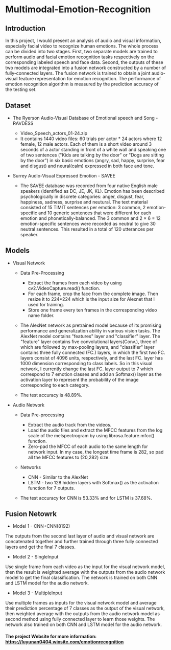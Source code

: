 # Multimodal-Emotion-Recognition

## Introduction
In this project, I would present an analysis of audio and visual information, especially facial video to recognize human emotions. The whole process can be divided into two stages. First, two separate models are trained to perform audio and facial emotion recognition tasks respectively on the corresponding labeled speech and face data. Second, the outputs of these two models are integrated into a fusion network constructed by a number of fully-connected layers. The fusion network is trained to obtain a joint audio-visual feature representation for emotion recognition. The performance of emotion recognition algorithm is measured by the prediction accuracy of the testing set.


## Dataset
- The Ryerson Audio-Visual Database of Emotional speech and Song - RAVDESS

  - Video_Speech_actors_01-24.zip
  - It contains 1440 video files: 60 trials per actor * 24 actors where 12 female, 12 male actors. Each of them is a short video around 3 seconds of a actor standing in front of a white wall and speaking one of two sentences ("Kids are talking by the door" or "Dogs are sitting by the door") in six basic emotions (angry, sad, happy, surprise, fear and disgust) and neural(calm) expressed in both face and tone. 

- Surrey Audio-Visual Expressed Emotion - SAVEE

  - The SAVEE database was recorded from four native English male speakers (identified as DC, JE, JK, KL). Emotion has been described psychologically in discrete categories: anger, disgust, fear, happiness, sadness, surprise and neutural. The text material consisted of 15 TIMIT sentences per emotion: 3 common, 2 emotion-specific and 10 generic sentences that were different for each emotion and phonetically-balanced. The 3 common and 2 × 6 = 12 emotion-specific sentences were recorded as neutral to give 30 neutral sentences. This resulted in a total of 120 utterances per speaker.


## Models
- Visual Network

  - Data Pre-Processing

      - Extract the frames from each video by using cv2.VideoCapture.read() function.
      - For each frame, crop the face from the complete image. Then resize it to 224*224 which is the input size for Alexnet that I used for training.
      - Store one frame every ten frames in the corresponding video name folder.

  - The AlexNet network as pretrained model because of its promising performance and generalization ability in various vision tasks. The AlexNet model contains "features" layer and "classifier" layer. The "feature" layer contains five convolutional layers(Conv.), three of which are followed by max-pooling layers, and "classifier" layer contains three fully connected (FC.) layers, in which the first two FC. layers consist of 4096 units, respectively, and the last FC. layer has 1000 dimension corresponding to class labels. So in this visual network, I currently change the last FC. layer output to 7 which correspond to 7 emotion classes and add an Softmax() layer as the activation layer to represent the probability of the image corresponding to each category.

  - The test accuracy is 48.89%.

- Audio Network
  - Data Pre-processing

      - Extract the audio track from the videos.
      - Load the audio files and extract the MFCC features from the log scale of the melspectrogram by using librosa.feature.mfcc() function.  
      - Zero-pad the MFCC of each audio to the same length for network input. In my case, the longest time frame is 282, so pad all the MFCC features to (20,282) size.

  - Networks

    - CNN - Similar to the AlexNet
    - LSTM - two 128 hidden layers with Softmax() as the activation function for 7 outputs.

  - The test accuracy for CNN is 53.33% and for LSTM is 37.68%.
  
## Fusion Netowrk
- Model 1 - CNN+CNN(8192)

The outputs from the second last layer of audio and visual network are concatenated together and further trained through three fully connected layers and get the final 7 classes.​

- Model 2 - SingleInput

Use single frame from each video as the input for the visual network model, then the result is weighted average with the outputs from the audio network model to get the final classification.​ The network is trained on both CNN and LSTM model for the audio network.​

- Model 3 - MultipleInput

Use multiple frames as inputs for the visual network model and average their prediction percentage of 7 classes as the output of the visual network, then weighted average with the outputs from the audio network model as second method using fully connected layer to learn those weights. The network also trained on both CNN and LSTM model for the audio network.​

#### The project Website for more information: https://luyunan0404.wixsite.com/emotionrecognition
